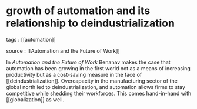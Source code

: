 # growth of automation and its relationship to deindustrialization

tags
: [[automation]]

source
: [[Automation and the Future of Work]]

In _Automation and the Future of Work_ Benanav makes the case that automation has been growing in the first world not as a means of increasing productivity but as a cost-saving measure in the face of [[deindustrialization]]. Overcapacity in the manufacturing sector of the global north led to deindustrialization, and automation allows firms to stay competitive while shedding their workforces. This comes hand-in-hand with [[globalization]] as well.

